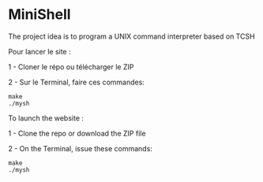 # MiniShell
The project idea is to program a UNIX command interpreter based on TCSH

Pour lancer le site :

1 - Cloner le répo ou télécharger le ZIP

2 - Sur le Terminal, faire ces commandes:

    make
    ./mysh

To launch the website :

1 - Clone the repo or download the ZIP file

2 - On the Terminal, issue these commands:

    make
    ./mysh
